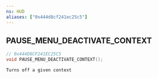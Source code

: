 ```yaml
---
ns: HUD
aliases: ["0x444d8cf241ec25c5"]
---
```

## PAUSE_MENU_DEACTIVATE_CONTEXT

```c
// 0x444D8CF241EC25C5
void PAUSE_MENU_DEACTIVATE_CONTEXT();
```

```
Turns off a given context
```
